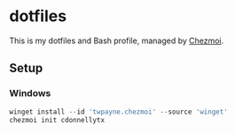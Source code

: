 # dotfiles

This is my dotfiles and Bash profile, managed by [Chezmoi](https://www.chezmoi.io/).

## Setup

### Windows

```powershell
winget install --id 'twpayne.chezmoi' --source 'winget'
chezmoi init cdonnellytx
```

